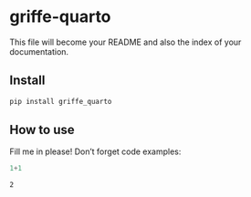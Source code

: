 # griffe-quarto

<!-- WARNING: THIS FILE WAS AUTOGENERATED! DO NOT EDIT! -->

This file will become your README and also the index of your
documentation.

## Install

``` sh
pip install griffe_quarto
```

## How to use

Fill me in please! Don’t forget code examples:

``` python
1+1
```

    2
